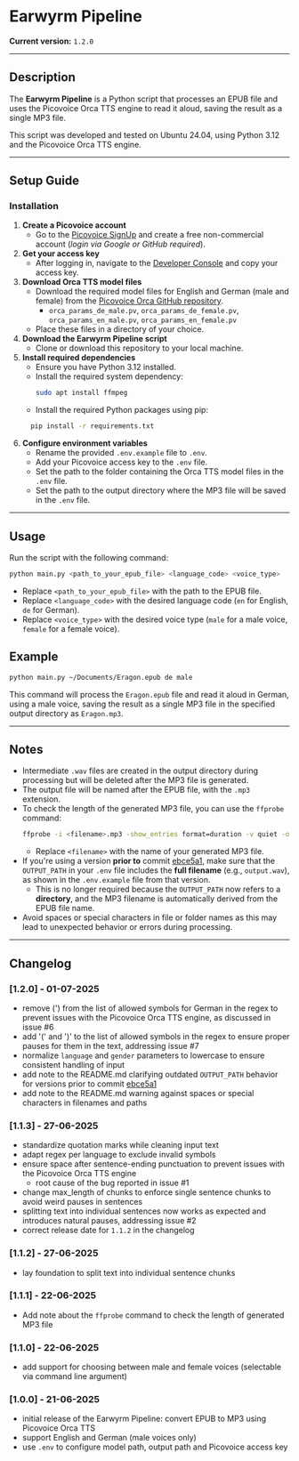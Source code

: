 # Earwyrm Pipeline
**Current version:** `1.2.0`

---

## Description
The **Earwyrm Pipeline** is a Python script that processes an EPUB file and uses the Picovoice Orca TTS engine to read it aloud, saving the result as a single MP3 file.

This script was developed and tested on Ubuntu 24.04, using Python 3.12 and the Picovoice Orca TTS engine.

---

## Setup Guide

### Installation

1. **Create a Picovoice account**
   - Go to the [Picovoice SignUp](https://console.picovoice.ai/signup) and create a free non-commercial account (*login via Google or GitHub required*).
2. **Get your access key**
   - After logging in, navigate to the [Developer Console](https://console.picovoice.ai/) and copy your access key.
3. **Download Orca TTS model files**
   - Download the required model files for English and German (male and female) from the [Picovoice Orca GitHub repository](https://github.com/Picovoice/orca/tree/main/lib/common).
     - `orca_params_de_male.pv`, `orca_params_de_female.pv`, `orca_params_en_male.pv`, `orca_params_en_female.pv`
   - Place these files in a directory of your choice.
4. **Download the Earwyrm Pipeline script**
   - Clone or download this repository to your local machine.
5. **Install required dependencies**
   - Ensure you have Python 3.12 installed.
   - Install the required system dependency:
     ```bash
     sudo apt install ffmpeg
     ```
   - Install the required Python packages using pip:
   ```bash
     pip install -r requirements.txt
     ```
6. **Configure environment variables**
    - Rename the provided `.env.example` file to `.env`.
    - Add your Picovoice access key to the `.env` file.
    - Set the path to the folder containing the Orca TTS model files in the `.env` file.
    - Set the path to the output directory where the MP3 file will be saved in the `.env` file.

---

## Usage
Run the script with the following command:
```bash
python main.py <path_to_your_epub_file> <language_code> <voice_type>
```
- Replace `<path_to_your_epub_file>` with the path to the EPUB file.
- Replace `<language_code>` with the desired language code (`en` for English, `de` for German).
- Replace `<voice_type>` with the desired voice type (`male` for a male voice, `female` for a female voice).

## Example
```bash
python main.py ~/Documents/Eragon.epub de male
```
This command will process the `Eragon.epub` file and read it aloud in German, using a male voice, saving the result as a single MP3 file in the specified output directory as `Eragon.mp3`.

---

## Notes
- Intermediate `.wav` files are created in the output directory during processing but will be deleted after the MP3 file is generated.
- The output file will be named after the EPUB file, with the `.mp3` extension.
- To check the length of the generated MP3 file, you can use the `ffprobe` command:
   ```bash
   ffprobe -i <filename>.mp3 -show_entries format=duration -v quiet -of csv="p=0" | awk '{printf "%02d:%02d:%02d\n", $1/3600, ($1%3600)/60, $1%60}'
   ```
   - Replace `<filename>` with the name of your generated MP3 file.
- If you're using a version **prior to** commit [ebce5a1](https://github.com/Fischer-Jessica/earwyrm-pipeline/commit/ebce5a1b7ca439a2a9e0b12b0b4046da7d4158a9), make sure that the `OUTPUT_PATH` in your `.env` file includes the **full filename** (e.g., `output.wav`), as shown in the `.env.example` file from that version.
  - This is no longer required because the `OUTPUT_PATH` now refers to a **directory**, and the MP3 filename is automatically derived from the EPUB file name.
- Avoid spaces or special characters in file or folder names as this may lead to unexpected behavior or errors during processing.

---

## Changelog
### [1.2.0] - 01-07-2025
- remove (') from the list of allowed symbols for German in the regex to prevent issues with the Picovoice Orca TTS engine, as discussed in issue #6
- add '(' and ')' to the list of allowed symbols in the regex to ensure proper pauses for them in the text, addressing issue #7
- normalize `language` and `gender` parameters to lowercase to ensure consistent handling of input
- add note to the README.md clarifying outdated `OUTPUT_PATH` behavior for versions prior to commit [ebce5a1](https://github.com/Fischer-Jessica/earwyrm-pipeline/commit/ebce5a1b7ca439a2a9e0b12b0b4046da7d4158a9)
- add note to the README.md warning against spaces or special characters in filenames and paths

### [1.1.3] - 27-06-2025
- standardize quotation marks while cleaning input text
- adapt regex per language to exclude invalid symbols
- ensure space after sentence-ending punctuation to prevent issues with the Picovoice Orca TTS engine
  - root cause of the bug reported in issue #1
- change max_length of chunks to enforce single sentence chunks to avoid weird pauses in sentences
- splitting text into individual sentences now works as expected and introduces natural pauses, addressing issue #2
- correct release date for `1.1.2` in the changelog

### [1.1.2] - 27-06-2025
- lay foundation to split text into individual sentence chunks

### [1.1.1] - 22-06-2025
- Add note about the `ffprobe` command to check the length of generated MP3 file

### [1.1.0] - 22-06-2025
- add support for choosing between male and female voices (selectable via command line argument)

### [1.0.0] - 21-06-2025
- initial release of the Earwyrm Pipeline: convert EPUB to MP3 using Picovoice Orca TTS
- support English and German (male voices only)
- use `.env` to configure model path, output path and Picovoice access key